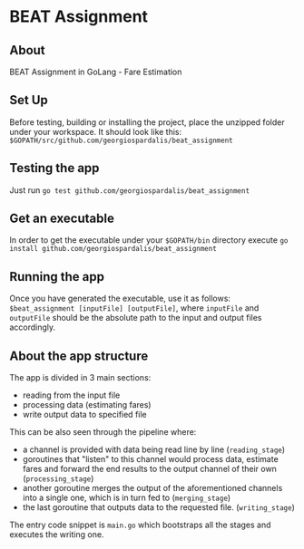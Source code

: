 # BEAT Assignment
## About
BEAT Assignment in GoLang - Fare Estimation

## Set Up
Before testing, building or installing the project,
place the unzipped folder under your workspace. It should look
like this:
`$GOPATH/src/github.com/georgiospardalis/beat_assignment`

## Testing the app
Just run `go test github.com/georgiospardalis/beat_assignment`

## Get an executable
In order to get the executable under your `$GOPATH/bin` directory
execute `go install github.com/georgiospardalis/beat_assignment`

## Running the app
Once you have generated the executable, use it as follows: 
`$beat_assignment [inputFile] [outputFile]`, where `inputFile`
and `outputFile` should be the absolute path to the input and
output files accordingly.

## About the app structure
The app is divided in 3 main  sections:
- reading from the input file
- processing data (estimating fares)
- write output data to specified file

This can be also seen through the pipeline where: 
- a channel is provided with data being read line by line
(`reading_stage`)
- goroutines that "listen" to this channel would process data,
  estimate fares and forward the end results to the output channel
  of their own (`processing_stage`)
- another goroutine merges the output of the aforementioned channels
  into a single one, which is in turn fed to (`merging_stage`)
- the last goroutine that outputs data to the
  requested file. (`writing_stage`)
  
The entry code snippet is `main.go` which bootstraps all the stages
and executes the writing one.
